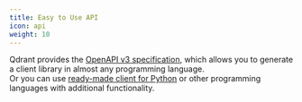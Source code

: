 ```yaml
---
title: Easy to Use API
icon: api
weight: 10
---
```


Qdrant provides the [OpenAPI v3 specification](https://qdrant.github.io/qdrant/redoc/index.html),
which allows you to generate a client library in almost any programming language.\
Or you can use [ready-made client for Python](https://github.com/qdrant/qdrant_client) or other programming languages with additional functionality.